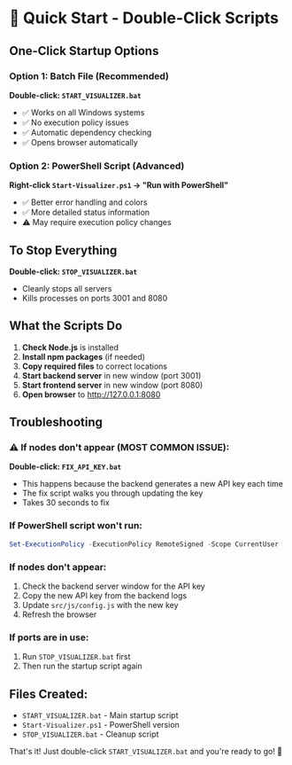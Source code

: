 # 🚀 Quick Start - Double-Click Scripts

## One-Click Startup Options

### Option 1: Batch File (Recommended)
**Double-click: `START_VISUALIZER.bat`**
- ✅ Works on all Windows systems
- ✅ No execution policy issues
- ✅ Automatic dependency checking
- ✅ Opens browser automatically

### Option 2: PowerShell Script (Advanced)
**Right-click `Start-Visualizer.ps1` → "Run with PowerShell"**
- ✅ Better error handling and colors
- ✅ More detailed status information
- ⚠️ May require execution policy changes

## To Stop Everything
**Double-click: `STOP_VISUALIZER.bat`**
- Cleanly stops all servers
- Kills processes on ports 3001 and 8080

## What the Scripts Do

1. **Check Node.js** is installed
2. **Install npm packages** (if needed)  
3. **Copy required files** to correct locations
4. **Start backend server** in new window (port 3001)
5. **Start frontend server** in new window (port 8080)
6. **Open browser** to http://127.0.0.1:8080

## Troubleshooting

### ⚠️ **If nodes don't appear (MOST COMMON ISSUE):**
**Double-click: `FIX_API_KEY.bat`**
- This happens because the backend generates a new API key each time
- The fix script walks you through updating the key
- Takes 30 seconds to fix

### If PowerShell script won't run:
```powershell
Set-ExecutionPolicy -ExecutionPolicy RemoteSigned -Scope CurrentUser
```

### If nodes don't appear:
1. Check the backend server window for the API key
2. Copy the new API key from the backend logs
3. Update `src/js/config.js` with the new key
4. Refresh the browser

### If ports are in use:
1. Run `STOP_VISUALIZER.bat` first
2. Then run the startup script again

## Files Created:
- `START_VISUALIZER.bat` - Main startup script
- `Start-Visualizer.ps1` - PowerShell version 
- `STOP_VISUALIZER.bat` - Cleanup script

That's it! Just double-click `START_VISUALIZER.bat` and you're ready to go! 🎉
